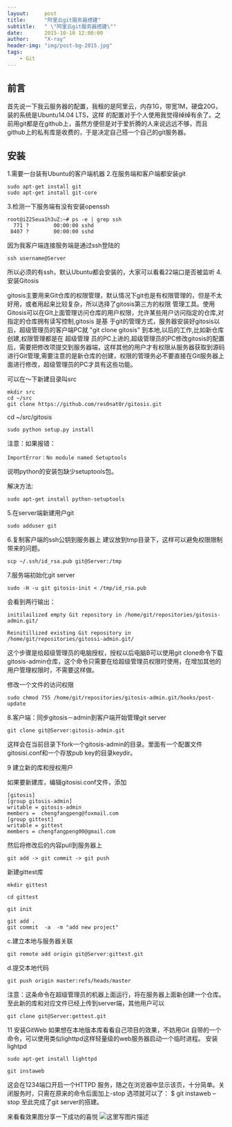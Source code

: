 ```yaml
---
layout:     post
title:      "阿里云git服务器搭建"
subtitle:   " \"阿里云git服务器搭建\""
date:       2015-10-10 12:00:00
author:     "X-ray"
header-img: "img/post-bg-2015.jpg"
tags:
    - Git
---
```


前言
--
首先说一下我云服务器的配置，我租的是阿里云，内存1G，带宽1M，硬盘20G，装的系统是Ubuntu14.04 LTS，这样 的配置对于个人使用我觉得绰绰有余了。之前用git都是在github上，虽然方便但是对于爱折腾的人来说远远不够，而且github上的私有库是收费的，于是决定自己搭一个自己的git服务器。

安装
----
1.需要一台装有Ubuntu的客户端机器
2.在服务端和客户端都安装git
	

```
sudo apt-get install git
sudo apt-get install git-core
```
3.检测一下服务端有没有安装openssh

```
root@iZ25eua1h3uZ:~# ps -e | grep ssh
  771 ?        00:00:00 sshd
 8407 ?        00:00:00 sshd
```
因为我客户端连接服务端是通过ssh登陆的

```
ssh username@Server
```
所以必须的有ssh，默认Ubuntu都会安装的，大家可以看看22端口是否被监听
4.安装Gitosis

gitosis主要用来Git仓库的权限管理，默认情况下git也是有权限管理的，但是不太好用，或者用起来比较复杂，所以选择了gitosis第三方的权限      管理工具。使用Gitosis可以在GIt上面管理访问仓库的用户权限，允许某些用户访问指定的仓库,对指定的仓库拥有读写控制,gitosis 是基 于git的管理方式，服务器安装好gitosis以后，超级管理员的客户端PC就 "git  clone  gitosis" 到本地,以后的工作,比如新仓库创建,权限管理都是在 超级管理 员的PC上进的,超级管理员的PC修改gitosis的配置后，需要把修改项提交到服务器端，这样其他的用户才有权限从服务器获取到源码进行Git管理,需要注意的是新仓库的创建，权限的管理务必不要直接在Git服务器上面进行修改，超级管理员的PC才具有这些功能。

可以在～下新建目录叫src

```
mkdir src  
cd ~/src  
git clone https://github.com/res0nat0r/gitosis.git
```
cd ~/src/gitosis  

```
sudo python setup.py install 
```

注意：如果报错：

```
ImportError：No module named Setuptools 
```

说明python的安装包缺少setuptools包。
 
解决方法:

```
sudo apt-get install python-setuptools 
```

5.在server端新建用户git

```
sudo adduser git
```

6.复制客户端的ssh公钥到服务器上
建议放到tmp目录下，这样可以避免权限限制带来的问题。

```
scp ~/.ssh/id_rsa.pub git@Server:/tmp 
```

7.服务端初始化git server

```
sudo -H -u git gitosis-init < /tmp/id_rsa.pub 
```

会看到两行输出：

```
initilailized empty Git repository in /home/git/repositories/gitosis-admin.git/
```

```
Reinitillized existing Git repository in /home/git/repositories/gitossi-admin.git/
```

这个步骤是给超级管理员的电脑授权，授权以后电脑B可以使用git clone命令下载gitosis-admin仓库，这个命令只需要在给超级管理员权限时使用，在增加其他的用户管理权限时，不需要这样做。

 修改一个文件的访问权限

```
sudo chmod 755 /home/git/repositories/gitosis-admin.git/hooks/post-update
```
8.客户端：同步gitosis－admin到客户端开始管理git server

```
git clone git@Server:gitosis-admin.git 
```

这样会在当前目录下fork一个gitosis-admin的目录。里面有一个配置文件gitosisi.conf和一个存放pub key的目录keydir。

9 建立新的库和授权用户

如果要新建库，编辑gitosisi.conf文件，添加

```
[gitosis]
[group gitosis-admin]
writable = gitosis-admin
members =  chengfangpeng@foxmail.com
[group gittest]
writable = gittest
members = chengfangpeng00@gmail.com
```
然后将修改后的内容pull到服务器上

```
git add -> git commit -> git push
```
新建gittest库

```
mkdir gittest

cd gittest

git init

git add . 
git commit  -a  -m "add new project"
```

c.建立本地与服务器关联

```
git remote add origin git@Server:gittest.git 
```

d.提交本地代码

```
git push origin master:refs/heads/master 
```

注意：这条命令在超级管理员的机器上面运行，将在服务器上面新创建一个仓库。
至此新的库和对应文件已经上传到server端，其他用户可以

```
git clone git@Server:gettest.git 
```

11  安装GitWeb
如果想在本地版本库看看自己项目的效果，不妨用Git 自带的一个命令，可以使用类似lighttpd这样轻量级的web服务器启动一个临时进程。
安装lightpd

```
sudo apt-get install lighttpd
```

```
git instaweb
```

这会在1234端口开启一个HTTPD 服务，随之在浏览器中显示该页，十分简单。关闭服务时，只需在原来的命令后面加上-stop 选项就可以了：
$ git instaweb –stop
至此完成了git server的搭建。

来看看效果图分享一下成功的喜悦
![这里写图片描述](http://img.blog.csdn.net/20151010102442006)
